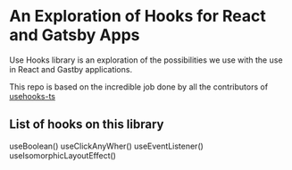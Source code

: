   
<br>
<h1> An Exploration of Hooks for React and Gatsby Apps  </h1>

Use Hooks library is an exploration of the possibilities we use with the use in React and Gastby applications.

This repo is based on the incredible job done by all the contributors of [usehooks-ts](https://github.com/juliencrn/usehooks-ts)
<br>

## List of hooks on this library

useBoolean()
useClickAnyWher()
useEventListener()
useIsomorphicLayoutEffect()

